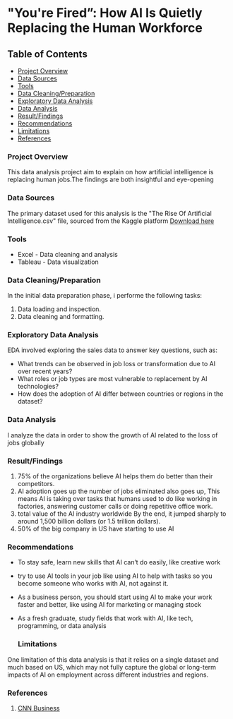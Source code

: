 #  "You're Fired”: How AI Is Quietly Replacing the Human Workforce 

## Table of Contents
* [Project Overview](#project-overview)
* [Data Sources](#data-sources)
* [Tools](#tools)
* [Data Cleaning/Preparation](#data-cleaningpreparation)
* [Exploratory Data Analysis](exploratory-data-analysis)
* [Data Analysis](#data-analysis)
* [Result/Findings](#resultfindings)
* [Recommendations](#recommendations)
* [Limitations](#limitations)
* [References](#references)

### Project Overview

This data analysis project aim to explain on how artificial intelligence is replacing human jobs.The findings are both insightful and eye-opening






### Data Sources

The primary dataset used for this analysis is the "The Rise Of Artificial Intelligence.csv" file, sourced from the Kaggle platform [Download here](https://www.kaggle.com/datasets/muhammadroshaanriaz/the-rise-of-artificial-intelligence)

### Tools

- Excel - Data cleaning and analysis
- Tableau - Data visualization

### Data Cleaning/Preparation

In the initial data preparation phase, i performe the following tasks:
1. Data loading and inspection.
2. Data cleaning and formatting.

### Exploratory Data Analysis
EDA involved exploring the sales data to answer key questions, such as:
- What trends can be observed in job loss or transformation due to AI over recent years?
- What roles or job types are most vulnerable to replacement by AI technologies?
- How does the adoption of AI differ between countries or regions in the dataset?

### Data Analysis
I analyze the data in order to show the growth of AI related to the loss of jobs globally 


### Result/Findings
1. 75% of the organizations believe AI helps them do better than their competitors.
2. AI adoption goes up the number of jobs eliminated also goes up,  This means AI is taking over tasks that humans used to do like working  in factories, answering customer calls or doing repetitive office work.
3. total value of the AI industry worldwide By the end, it jumped sharply to around 1,500 billion dollars (or 1.5 trillion dollars).
4. 50% of the big company in US have starting to use AI

### Recommendations
- To stay safe, learn new skills that AI can’t do easily, like creative work
- try to use AI tools in your job like using AI to help with tasks so you become someone who works with AI, not against it.
- As a business person, you should start using AI to make your work faster and better, like using AI for marketing or managing stock
- As a fresh graduate, study fields that work with AI, like tech, programming, or data analysis

  ### Limitations
One limitation of this data analysis is that it relies on a single dataset and much based on US, which may not fully capture the global or long-term impacts of AI on employment across different industries and regions.

### References
1. [CNN Business](https://edition.cnn.com/2024/04/13/tech/ai-jobs-threat-guaranteed-income)
